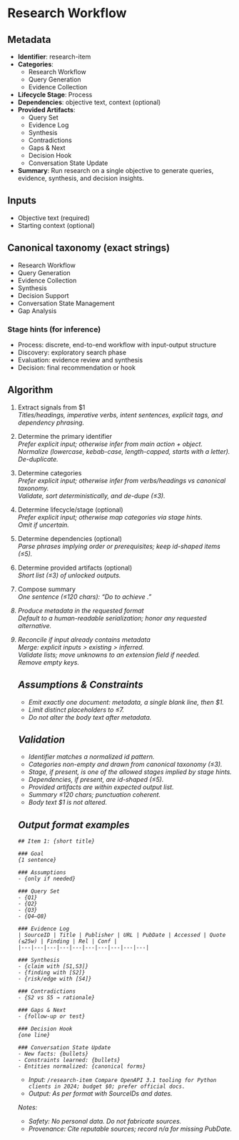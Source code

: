 # Research Workflow

## Metadata

- **Identifier**: research-item
- **Categories**: 
  - Research Workflow
  - Query Generation
  - Evidence Collection
- **Lifecycle Stage**: Process
- **Dependencies**: objective text, context (optional)
- **Provided Artifacts**:
  - Query Set
  - Evidence Log
  - Synthesis
  - Contradictions
  - Gaps & Next
  - Decision Hook
  - Conversation State Update
- **Summary**: Run research on a single objective to generate queries, evidence, synthesis, and decision insights.

## Inputs

- Objective text (required)
- Starting context (optional)

## Canonical taxonomy (exact strings)

- Research Workflow
- Query Generation
- Evidence Collection
- Synthesis
- Decision Support
- Conversation State Management
- Gap Analysis

### Stage hints (for inference)

- Process: discrete, end-to-end workflow with input-output structure
- Discovery: exploratory search phase
- Evaluation: evidence review and synthesis
- Decision: final recommendation or hook

## Algorithm

1. Extract signals from $1  
   *Titles/headings, imperative verbs, intent sentences, explicit tags, and dependency phrasing.*

2. Determine the primary identifier  
   *Prefer explicit input; otherwise infer from main action + object.*  
   *Normalize (lowercase, kebab-case, length-capped, starts with a letter).*  
   *De-duplicate.*

3. Determine categories  
   *Prefer explicit input; otherwise infer from verbs/headings vs canonical taxonomy.*  
   *Validate, sort deterministically, and de-dupe (≤3).*

4. Determine lifecycle/stage (optional)  
   *Prefer explicit input; otherwise map categories via stage hints.*  
   *Omit if uncertain.*

5. Determine dependencies (optional)  
   *Parse phrases implying order or prerequisites; keep id-shaped items (≤5).*  

6. Determine provided artifacts (optional)  
   *Short list (≤3) of unlocked outputs.*

7. Compose summary  
   *One sentence (≤120 chars): “Do <verb> <object> to achieve <outcome>.”*

8. Produce metadata in the requested format  
   *Default to a human-readable serialization; honor any requested alternative.*

9. Reconcile if input already contains metadata  
   *Merge: explicit inputs > existing > inferred.*  
   *Validate lists; move unknowns to an extension field if needed.*  
   *Remove empty keys.*

## Assumptions & Constraints

- Emit exactly one document: metadata, a single blank line, then $1.
- Limit distinct placeholders to ≤7.
- Do not alter the body text after metadata.

## Validation

- Identifier matches a normalized id pattern.
- Categories non-empty and drawn from canonical taxonomy (≤3).
- Stage, if present, is one of the allowed stages implied by stage hints.
- Dependencies, if present, are id-shaped (≤5).
- Provided artifacts are within expected output list.
- Summary ≤120 chars; punctuation coherent.
- Body text $1 is not altered.

## Output format examples

```
## Item 1: {short title}

### Goal
{1 sentence}

### Assumptions
- {only if needed}

### Query Set
- {Q1}
- {Q2}
- {Q3}
- {Q4–Q8}

### Evidence Log
| SourceID | Title | Publisher | URL | PubDate | Accessed | Quote (≤25w) | Finding | Rel | Conf |
|---|---|---|---|---|---|---|---|---|---|

### Synthesis
- {claim with [S1,S3]}
- {finding with [S2]}
- {risk/edge with [S4]}

### Contradictions
- {S2 vs S5 → rationale}

### Gaps & Next
- {follow-up or test}

### Decision Hook
{one line}

### Conversation State Update
- New facts: {bullets}
- Constraints learned: {bullets}
- Entities normalized: {canonical forms}
```

- Input: `/research-item Compare OpenAPI 3.1 tooling for Python clients in 2024; budget $0; prefer official docs.`  
- Output: As per format with SourceIDs and dates.

Notes:
- Safety: No personal data. Do not fabricate sources.
- Provenance: Cite reputable sources; record n/a for missing PubDate.
